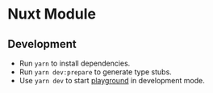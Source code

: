 # Nuxt Module

## Development

- Run `yarn` to install dependencies.
- Run `yarn dev:prepare` to generate type stubs.
- Use `yarn dev` to start [playground](./playground) in development mode.
